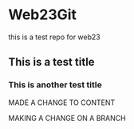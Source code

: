 # Web23Git
this is a test repo for web23 

## This is a test title

### This is another test title

MADE A CHANGE TO CONTENT

MAKING A CHANGE ON A BRANCH